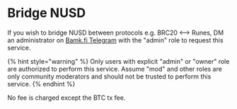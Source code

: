 # Bridge NUSD

If you wish to bridge NUSD between protocols e.g. BRC20 <--> Runes, DM an administrator on [Bamk.fi Telegram](https://t.me/bamkfi) with the "admin" role to request this service.

{% hint style="warning" %}
Only users with explicit "admin" or "owner" role are authorized to perform this service. Assume "mod" and other roles are only community moderators and should not be trusted to perform this service.
{% endhint %}

No fee is charged except the BTC tx fee. &#x20;
